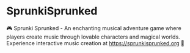# SprunkiSprunked
🎮 Sprunki Sprunked - An enchanting musical adventure game where players create music through lovable characters and magical worlds. Experience interactive music creation at https://sprunkisprunked.org 🎵
